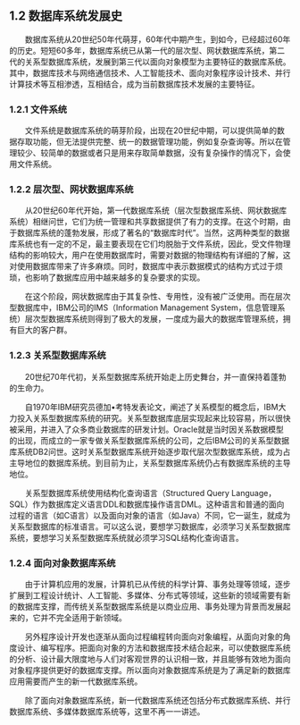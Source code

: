 ## 1.2  数据库系统发展史

 

&emsp;&emsp;数据库系统从20世纪50年代萌芽，60年代中期产生，到如今，已经超过60年的历史。短短60多年，数据库系统已从第一代的层次型、网状数据库系统，第二代的关系型数据库系统，发展到第三代以面向对象模型为主要特征的数据库系统。其中，数据库技术与网络通信技术、人工智能技术、面向对象程序设计技术、并行计算技术等互相渗透，互相结合，成为当前数据库技术发展的主要特征。

### 1.2.1  文件系统  

&emsp;&emsp;文件系统是数据库系统的萌芽阶段，出现在20世纪中期，可以提供简单的数据存取功能，但无法提供完整、统一的数据管理功能，例如复杂查询等。所以在管理较少、较简单的数据或者只是用来存取简单数据，没有复杂操作的情况下，会使用文件系统。

### 1.2.2  层次型、网状数据库系统   

&emsp;&emsp;从20世纪60年代开始，第一代数据库系统（层次型数据库系统、网状数据库系统）相继问世，它们为统一管理和共享数据提供了有力的支撑。在这个时期，由于数据库系统的蓬勃发展，形成了著名的“数据库时代”。当然，这两种类型的数据库系统也有一定的不足，最主要表现在它们均脱胎于文件系统，因此，受文件物理结构的影响较大，用户在使用数据库时，需要对数据的物理结构有详细的了解，这对使用数据库带来了许多麻烦。同时，数据库中表示数据模式的结构方式过于烦琐，也影响了数据库应用中越来越多的复杂要求的实现。

&emsp;&emsp;在这个阶段，网状数据库由于其复杂性、专用性，没有被广泛使用。而在层次型数据库中，IBM公司的IMS（Information Management System，信息管理系统）层次型数据库系统则得到了极大的发展，一度成为最大的数据库管理系统，拥有巨大的客户群。

### 1.2.3  关系型数据库系统  

&emsp;&emsp;20世纪70年代初，关系型数据库系统开始走上历史舞台，并一直保持着蓬勃的生命力。

&emsp;&emsp;自1970年IBM研究员德加•考特发表论文，阐述了关系模型的概念后，IBM大力投入关系型数据库系统的研究。关系型数据库底层实现起来比较容易，所以很快被采用，并进入了众多商业数据库的研发计划。Oracle就是当时因关系数据模型的出现，而成立的一家专做关系型数据库系统的公司，之后IBM公司的关系型数据库系统DB2问世。这时关系型数据库系统开始逐步取代层次型数据库系统，成为占主导地位的数据库系统。到目前为止，关系型数据库系统仍占有数据库系统的主导地位。

&emsp;&emsp;关系型数据库系统使用结构化查询语言（Structured Query Language，SQL）作为数据库定义语言DDL和数据库操作语言DML。这种语言和普通的面向过程的语言（如C语言）以及面向对象的语言（如Java）不同，它一诞生，就成为关系型数据库的标准语言。可以这么说，要想学习数据库，必须学习关系型数据库系统，要想学习关系型数据库系统就必须学习SQL结构化查询语言。

### 1.2.4  面向对象数据库系统  

&emsp;&emsp;由于计算机应用的发展，计算机已从传统的科学计算、事务处理等领域，逐步扩展到工程设计统计、人工智能、多媒体、分布式等领域，这些新的领域需要有新的数据库支撑，而传统关系型数据库系统是以商业应用、事务处理为背景而发展起来的，它并不完全适用于新领域。

&emsp;&emsp;另外程序设计开发也逐渐从面向过程编程转向面向对象编程，从面向对象的角度设计、编写程序。把面向对象的方法和数据库技术结合起来，可以使数据库系统的分析、设计最大限度地与人们对客观世界的认识相一致，并且能够有效地为面向对象程序提供更好的数据库支撑。所以面向对象数据库系统是为了满足新的数据库应用需要而产生的新一代数据库系统。

&emsp;&emsp;除了面向对象数据库系统，新一代数据库系统还包括分布式数据库系统、并行数据库系统、多媒体数据库系统等，这里不再一一讲述。

 
